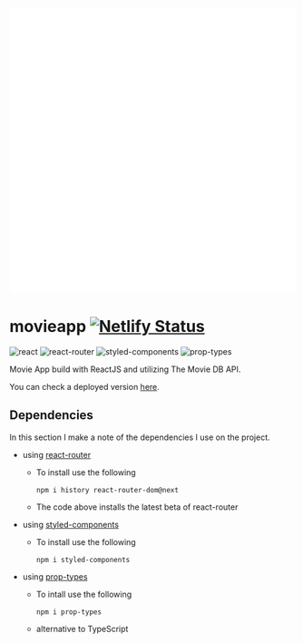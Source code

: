 <!-- ->![Movie App](src/images/movieapp_logo.svg "Movie App")<- -->

<p align="center">
    <img src="src/images/movieapp_logo.svg">
</p>


# movieapp [![Netlify Status](https://api.netlify.com/api/v1/badges/1c9e4b56-a6a6-4810-a7ca-aca048a15a1d/deploy-status)](https://app.netlify.com/sites/ecabigting-movieapp/deploys)



![react](https://img.shields.io/badge/React-20232A?style=for-the-badge&logo=react&logoColor=61DAFB)
![react-router](https://img.shields.io/badge/React_Router-CA4245?style=for-the-badge&logo=react-router&logoColor=white)
![styled-components](https://img.shields.io/badge/styled--components-DB7093?style=for-the-badge&logo=styled-components&logoColor=white)
![prop-types](https://img.shields.io/badge/prop--types-000000?style=for-the-badge&logo=prop-types&logoColor=white)



Movie App build with ReactJS and utilizing The Movie DB API.

You can check a deployed version [here](https://ecabigting-movieapp.netlify.app/).


## Dependencies ##
In this section I make a note of the dependencies I use on the project.
- using [react-router](https://github.com/ReactTraining/react-router/)
     - To install use the following

        ```shell
        npm i history react-router-dom@next
        ```
    - The code above installs the latest beta of react-router
- using [styled-components](https://styled-components.com)
    - To install use the following

        ```shell
        npm i styled-components
        ```
- using [prop-types](https://npmjs.com/package/prop-types)
    - To intall use the following

        ```shell
        npm i prop-types
        ```
    - alternative to TypeScript
